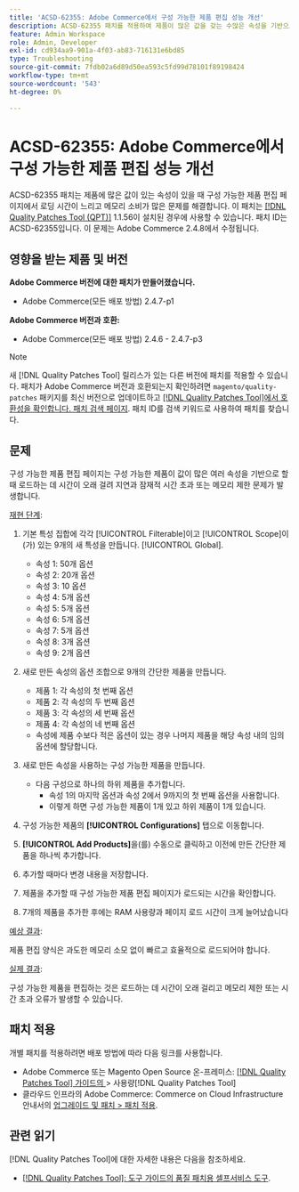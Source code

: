 ```yaml
---
title: 'ACSD-62355: Adobe Commerce에서 구성 가능한 제품 편집 성능 개선'
description: ACSD-62355 패치를 적용하여 제품이 많은 값을 갖는 수많은 속성을 기반으로 할 때 구성 가능한 제품 편집 페이지에 느린 로드가 발생하는 Adobe Commerce 문제를 해결합니다.
feature: Admin Workspace
role: Admin, Developer
exl-id: cd934aa9-901a-4f03-ab83-716131e6bd85
type: Troubleshooting
source-git-commit: 7fdb02a6d89d50ea593c5fd99d78101f89198424
workflow-type: tm+mt
source-wordcount: '543'
ht-degree: 0%

---
```


# ACSD-62355: Adobe Commerce에서 구성 가능한 제품 편집 성능 개선

ACSD-62355 패치는 제품에 많은 값이 있는 속성이 있을 때 구성 가능한 제품 편집 페이지에서 로딩 시간이 느리고 메모리 소비가 많은 문제를 해결합니다. 이 패치는 [[!DNL Quality Patches Tool (QPT)]](/help/tools/quality-patches-tool/quality-patches-tool-to-self-serve-quality-patches.md) 1.1.56이 설치된 경우에 사용할 수 있습니다. 패치 ID는 ACSD-62355입니다. 이 문제는 Adobe Commerce 2.4.8에서 수정됩니다.

## 영향을 받는 제품 및 버전

**Adobe Commerce 버전에 대한 패치가 만들어졌습니다.**

* Adobe Commerce(모든 배포 방법) 2.4.7-p1

**Adobe Commerce 버전과 호환:**

* Adobe Commerce(모든 배포 방법) 2.4.6 - 2.4.7-p3

>[!NOTE]
>
>새 [!DNL Quality Patches Tool] 릴리스가 있는 다른 버전에 패치를 적용할 수 있습니다. 패치가 Adobe Commerce 버전과 호환되는지 확인하려면 `magento/quality-patches` 패키지를 최신 버전으로 업데이트하고 [[!DNL Quality Patches Tool]에서 호환성을 확인합니다. 패치 검색 페이지](https://experienceleague.adobe.com/tools/commerce-quality-patches/index.html). 패치 ID를 검색 키워드로 사용하여 패치를 찾습니다.

## 문제

구성 가능한 제품 편집 페이지는 구성 가능한 제품이 값이 많은 여러 속성을 기반으로 할 때 로드하는 데 시간이 오래 걸려 지연과 잠재적 시간 초과 또는 메모리 제한 문제가 발생합니다.

<u>재현 단계</u>:

1. 기본 특성 집합에 각각 [!UICONTROL Filterable]이고 [!UICONTROL Scope]이(가) 있는 9개의 새 특성을 만듭니다. [!UICONTROL Global].
   * 속성 1: 50개 옵션
   * 속성 2: 20개 옵션
   * 속성 3: 10 옵션
   * 속성 4: 5개 옵션
   * 속성 5: 5개 옵션
   * 속성 6: 5개 옵션
   * 속성 7: 5개 옵션
   * 속성 8: 3개 옵션
   * 속성 9: 2개 옵션

1. 새로 만든 속성의 옵션 조합으로 9개의 간단한 제품을 만듭니다.
   * 제품 1: 각 속성의 첫 번째 옵션
   * 제품 2: 각 속성의 두 번째 옵션
   * 제품 3: 각 속성의 세 번째 옵션
   * 제품 4: 각 속성의 네 번째 옵션
   * 속성에 제품 수보다 적은 옵션이 있는 경우 나머지 제품을 해당 속성 내의 임의 옵션에 할당합니다.

1. 새로 만든 속성을 사용하는 구성 가능한 제품을 만듭니다.
   * 다음 구성으로 하나의 하위 제품을 추가합니다.
      * 속성 1의 마지막 옵션과 속성 2에서 9까지의 첫 번째 옵션을 사용합니다.
      * 이렇게 하면 구성 가능한 제품이 1개 있고 하위 제품이 1개 있습니다.
1. 구성 가능한 제품의 **[!UICONTROL Configurations]** 탭으로 이동합니다.
1. **[!UICONTROL Add Products]**&#x200B;을(를) 수동으로 클릭하고 이전에 만든 간단한 제품을 하나씩 추가합니다.
1. 추가할 때마다 변경 내용을 저장합니다.
1. 제품을 추가할 때 구성 가능한 제품 편집 페이지가 로드되는 시간을 확인합니다.
1. 7개의 제품을 추가한 후에는 RAM 사용량과 페이지 로드 시간이 크게 늘어났습니다

<u>예상 결과</u>:

제품 편집 양식은 과도한 메모리 소모 없이 빠르고 효율적으로 로드되어야 합니다.

<u>실제 결과</u>:

구성 가능한 제품을 편집하는 것은 로드하는 데 시간이 오래 걸리고 메모리 제한 또는 시간 초과 오류가 발생할 수 있습니다.

## 패치 적용

개별 패치를 적용하려면 배포 방법에 따라 다음 링크를 사용합니다.

* Adobe Commerce 또는 Magento Open Source 온-프레미스: [[!DNL Quality Patches Tool]  가이드의 ](/help/tools/quality-patches-tool/usage.md)> 사용량[!DNL Quality Patches Tool]
* 클라우드 인프라의 Adobe Commerce: Commerce on Cloud Infrastructure 안내서의 [업그레이드 및 패치 > 패치 적용](https://experienceleague.adobe.com/docs/commerce-cloud-service/user-guide/develop/upgrade/apply-patches.html).

## 관련 읽기

[!DNL Quality Patches Tool]에 대한 자세한 내용은 다음을 참조하세요.

* [[!DNL Quality Patches Tool]: 도구 가이드의 품질 패치용 셀프서비스 도구](/help/tools/quality-patches-tool/quality-patches-tool-to-self-serve-quality-patches.md).
